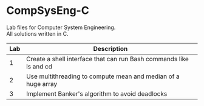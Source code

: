 # CompSysEng-C
Lab files for Computer System Engineering.<br>
All solutions written in C.

Lab | Description
----|------------------------------------------------
1   | Create a shell interface that can run Bash commands like ls and cd
2   | Use multithreading to compute mean and median of a huge array
3   | Implement Banker's algorithm to avoid deadlocks
